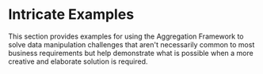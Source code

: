 # Intricate Examples

This section provides examples for using the Aggregation Framework to solve data manipulation challenges that aren't necessarily common to most business requirements but help demonstrate what is possible when a more creative and elaborate solution is required.


